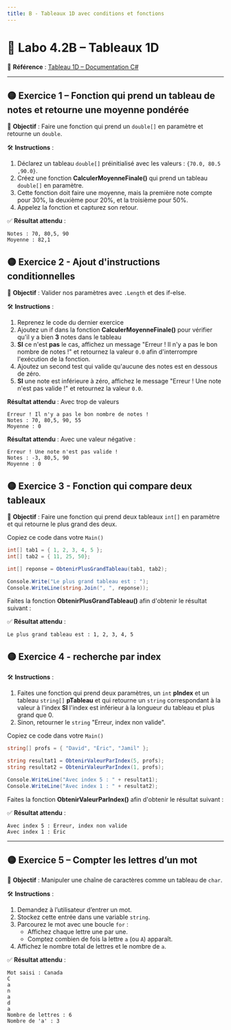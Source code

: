 ```yaml
---
title: B - Tableaux 1D avec conditions et fonctions
---
```


# 🧪 Labo 4.2B – Tableaux 1D

📎 **Référence** : [Tableau 1D – Documentation C#](https://info.cegepmontpetit.ca/notions-csharp/documentation/tableau/tableau-1d)

---

## 🟡 Exercice 1 – Fonction qui prend un tableau de notes et retourne une moyenne pondérée
🎯 **Objectif** : Faire une fonction qui prend un `double[]` en paramètre et retourne un `double`.

🛠️ **Instructions** :
1. Déclarez un tableau `double[]` préinitialisé avec les valeurs : `{70.0, 80.5 ,90.0}`.
2. Créez une fonction **CalculerMoyenneFinale()** qui prend un tableau `double[]` en paramètre. 
3. Cette fonction doit faire une moyenne, mais la première note compte pour 30%, la deuxième pour 20%, et la troisième pour 50%.
4. Appelez la fonction et capturez son retour.

✅ **Résultat attendu** :
```
Notes : 70, 80,5, 90
Moyenne : 82,1
```

## 🟡 Exercice 2 - Ajout d'instructions conditionnelles
🎯 **Objectif** : Valider nos paramètres avec `.Length` et des if-else.

🛠️ **Instructions** :
1. Reprenez le code du dernier exercice
2. Ajoutez un if dans la fonction **CalculerMoyenneFinale()** pour vérifier qu'il y a bien **3** notes dans le tableau
3. **SI** ce n'est **pas** le cas, affichez un message "Erreur ! Il n'y a pas le bon nombre de notes !" et retournez la valeur `0.0` afin d'interrompre l'exécution de la fonction.
4. Ajoutez un second test qui valide qu'aucune des notes est en dessous de zéro.
5. **SI** une note est inférieure à zéro, affichez le message "Erreur ! Une note n'est pas valide !" et retournez la valeur `0.0`.

**Résultat attendu** : Avec trop de valeurs
```
Erreur ! Il n'y a pas le bon nombre de notes !
Notes : 70, 80,5, 90, 55
Moyenne : 0
```

**Résultat attendu** : Avec une valeur négative :
```
Erreur ! Une note n'est pas valide !
Notes : -3, 80,5, 90
Moyenne : 0
```

## 🟡 Exercice 3 - Fonction qui compare deux tableaux
🎯 **Objectif** : Faire une fonction qui prend deux tableaux `int[]` en paramètre et qui retourne le plus grand des deux.

Copiez ce code dans votre `Main()`
```csharp
int[] tab1 = { 1, 2, 3, 4, 5 };
int[] tab2 = { 11, 25, 50};

int[] reponse = ObtenirPlusGrandTableau(tab1, tab2);

Console.Write("Le plus grand tableau est : ");
Console.WriteLine(string.Join(", ", reponse));
```
Faites la fonction **ObtenirPlusGrandTableau()** afin d'obtenir le résultat suivant :

✅ **Résultat attendu** :
```
Le plus grand tableau est : 1, 2, 3, 4, 5
```

## 🟡 Exercice 4 - recherche par index

🛠️ **Instructions** :
1. Faites une fonction qui prend deux paramètres, un `int` **pIndex** et un tableau `string[]` **pTableau** et qui retourne un `string` correspondant à la valeur à l'index **SI** l'index est inférieur à la longueur du tableau et plus grand que 0.
2. Sinon, retourner le `string` "Erreur, index non valide".

Copiez ce code dans votre `Main()`
```csharp
string[] profs = { "David", "Éric", "Jamil" };

string resultat1 = ObtenirValeurParIndex(5, profs);
string resultat2 = ObtenirValeurParIndex(1, profs);

Console.WriteLine("Avec index 5 : " + resultat1);
Console.WriteLine("Avec index 1 : " + resultat2);
```
Faites la fonction **ObtenirValeurParIndex()** afin d'obtenir le résultat suivant :

✅ **Résultat attendu** :
```
Avec index 5 : Erreur, index non valide
Avec index 1 : Éric
```


---
## 🟡 Exercice 5 – Compter les lettres d’un mot
🎯 **Objectif** : Manipuler une chaîne de caractères comme un tableau de `char`.

🛠️ **Instructions** :
1. Demandez à l’utilisateur d’entrer un mot.
2. Stockez cette entrée dans une variable `string`.
3. Parcourez le mot avec une boucle `for` :
   - Affichez chaque lettre une par une.
   - Comptez combien de fois la lettre `a` (ou `A`) apparaît.
4. Affichez le nombre total de lettres et le nombre de `a`.

✅ **Résultat attendu** :
```
Mot saisi : Canada
C
a
n
a
d
a
Nombre de lettres : 6
Nombre de 'a' : 3
```